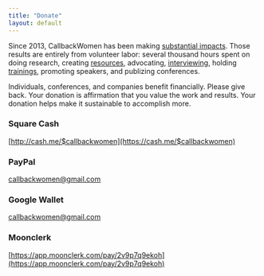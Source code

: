 ```yaml
---
title: "Donate"
layout: default
---
```


Since 2013, CallbackWomen has been making [substantial impacts](testimonials.htm).  Those results are entirely from volunteer labor: several thousand hours spent on doing research, creating [resources](http://storify.com/cczona), advocating, [interviewing](), holding [trainings](trainings.html), promoting speakers, and publizing conferences.

Individuals, conferences, and companies benefit financially. Please give back. Your donation is affirmation that you value the work and results. Your donation helps make it sustainable to accomplish  more.


### Square Cash

[http://cash.me/$callbackwomen](https://cash.me/$callbackwomen)

### PayPal

callbackwomen@gmail.com

### Google Wallet

callbackwomen@gmail.com

### Moonclerk
[https://app.moonclerk.com/pay/2v9p7q9ekoh](https://app.moonclerk.com/pay/2v9p7q9ekoh)


